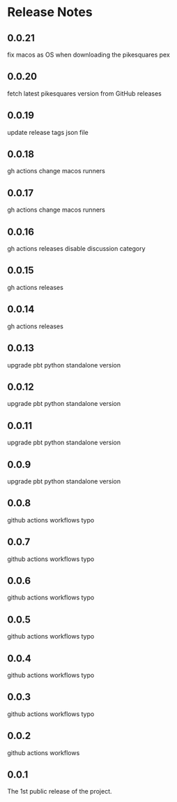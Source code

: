# Release Notes

## 0.0.21

fix macos as OS when downloading the pikesquares pex

## 0.0.20

fetch latest pikesquares version from GitHub releases

## 0.0.19

update release tags json file

## 0.0.18

gh actions change macos runners

## 0.0.17

gh actions change macos runners

## 0.0.16

gh actions releases disable discussion category

## 0.0.15

gh actions releases

## 0.0.14

gh actions releases

## 0.0.13

upgrade pbt python standalone version

## 0.0.12

upgrade pbt python standalone version

## 0.0.11

upgrade pbt python standalone version

## 0.0.9

upgrade pbt python standalone version

## 0.0.8

github actions workflows typo

## 0.0.7

github actions workflows typo

## 0.0.6

github actions workflows typo

## 0.0.5

github actions workflows typo

## 0.0.4

github actions workflows typo

## 0.0.3

github actions workflows typo

## 0.0.2

github actions workflows

## 0.0.1

The 1st public release of the project.
